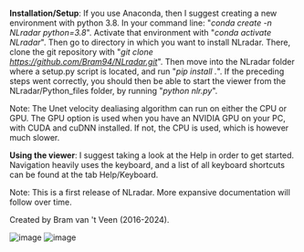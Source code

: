 <b>Installation/Setup</b>:
If you use Anaconda, then I suggest creating a new environment with python 3.8.
In your command line: "<i>conda create -n NLradar python=3.8</i>".
Activate that environment with "<i>conda activate NLradar</i>".
Then go to directory in which you want to install NLradar. 
There, clone the git repository with "<i>git clone https://github.com/Bram94/NLradar.git</i>".
Then move into the NLradar folder where a setup.py script is located, and run "<i>pip install .</i>".
If the preceding steps went correctly, you should then be able to start the viewer from the NLradar/Python_files folder, by running "<i>python nlr.py</i>". 

Note: The Unet velocity dealiasing algorithm can run on either the CPU or GPU. The GPU option is used when you have an NVIDIA GPU on your PC, with CUDA and cuDNN installed. 
If not, the CPU is used, which is however much slower.

<b>Using the viewer</b>:
I suggest taking a look at the Help in order to get started. Navigation heavily uses the keyboard, and a list of all keyboard shortcuts can be found at the tab Help/Keyboard.

Note: This is a first release of NLradar. More expansive documentation will follow over time.

Created by Bram van 't Veen (2016-2024).

![image](https://github.com/Bram94/NLradar/assets/24604991/eabaeef3-5c1d-4561-9dd8-40d5007087d6)
![image](https://github.com/Bram94/NLradar/assets/24604991/8811126b-f541-4458-9597-34b033f20df2)



